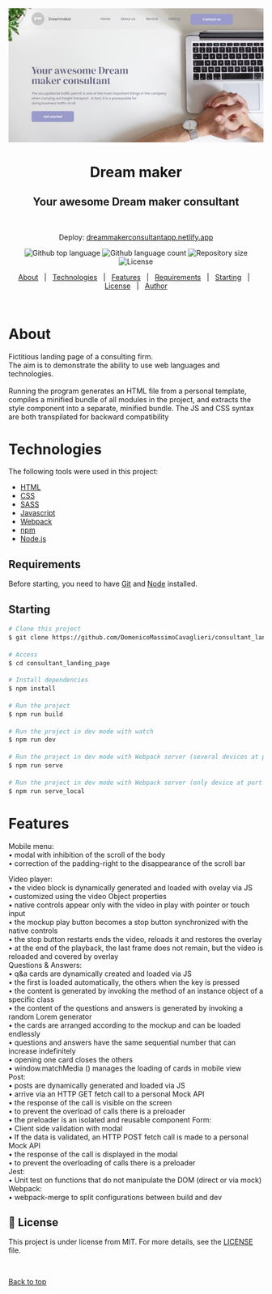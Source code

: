 <div align="center" id="top"> 
  <img src="https://raw.githubusercontent.com/DomenicoMassimoCavaglieri/consultant_landing_page/dev/src/assets/images/open_graph_image.jpg" alt="Consultant_landing_page" />
  <h1 align="center">Dream maker</h1>
  <h2 align="center">Your awesome Dream maker consultant</h2>

  &#xa0;
  <p>Deploy:
  <a href="https://dreammakerconsultantapp.netlify.app/?">dreammakerconsultantapp.netlify.app</a>
</div>


<p align="center">
  <img alt="Github top language" src="https://img.shields.io/github/languages/top/DomenicoMassimoCavaglieri/consultant_landing_page?color=56BEB8">

  <img alt="Github language count" src="https://img.shields.io/github/languages/count/DomenicoMassimoCavaglieri/consultant_landing_page?color=56BEB8">

  <img alt="Repository size" src="https://img.shields.io/github/repo-size/DomenicoMassimoCavaglieri/consultant_landing_page?color=56BEB8">

  <img alt="License" src="https://img.shields.io/github/license/DomenicoMassimoCavaglieri/consultant_landing_page?color=56BEB8">

  <!-- <img alt="Github issues" src="https://img.shields.io/github/issues/{{YOUR_GITHUB_USERNAME}}/consultant_landing_page?color=56BEB8" /> -->

  <!-- <img alt="Github forks" src="https://img.shields.io/github/forks/{{YOUR_GITHUB_USERNAME}}/consultant_landing_page?color=56BEB8" /> -->

  <!-- <img alt="Github stars" src="https://img.shields.io/github/stars/{{YOUR_GITHUB_USERNAME}}/consultant_landing_page?color=56BEB8" /> -->
</p>

<!-- Status -->

<!-- <h4 align="center"> 
	🚧  Consultant_landing_page 🚀 Under construction...  🚧
</h4> 

<hr> -->

<p align="center">
  <a href="#dart-about">About</a> &#xa0; | &#xa0; 
  <a href="#rocket-technologies">Technologies</a> &#xa0; | &#xa0;
  <a href="#sparkles-features">Features</a> &#xa0; | &#xa0;
  <a href="#white_check_mark-requirements">Requirements</a> &#xa0; | &#xa0;
  <a href="#checkered_flag-starting">Starting</a> &#xa0; | &#xa0;
  <a href="#memo-license">License</a> &#xa0; | &#xa0;
  <a href="https://github.com/{{YOUR_GITHUB_USERNAME}}" target="_blank">Author</a>
</p>

<br>

# About ##

Fictitious landing page of a consulting firm.<br>
The aim is to demonstrate the ability to use web languages and technologies.<br>
<br>
Running the program generates an HTML file from a personal template, compiles a minified bundle of all modules in the project, and extracts the style component into a separate, minified bundle. The JS and CSS syntax are both transpilated for backward compatibility

# Technologies ##

The following tools were used in this project:

- [HTML](https://html.spec.whatwg.org/multipage/)
- [CSS](https://www.w3.org/Style/CSS/)
- [SASS](https://sass-lang.com/)
- [Javascript](https://www.ecma-international.org/publications-and-standards/standards/ecma-262/)
- [Webpack](https://webpack.js.org/)
- [npm](https://docs.npmjs.com/)
- [Node.js](https://nodejs.org/en/)


## Requirements ##

Before starting, you need to have [Git](https://git-scm.com) and [Node](https://nodejs.org/en/) installed.

## Starting ##

```bash
# Clone this project
$ git clone https://github.com/DomenicoMassimoCavaglieri/consultant_landing_page.git

# Access
$ cd consultant_landing_page

# Install dependencies
$ npm install 

# Run the project
$ npm run build

# Run the project in dev mode with watch
$ npm run dev

# Run the project in dev mode with Webpack server (several devices at port 3000)
$ npm run serve

# Run the project in dev mode with Webpack server (only device at port 8080)
$ npm run serve_local
```


# Features ##

Mobile menu:<br>
• modal with inhibition of the scroll of the body<br>
• correction of the padding-right to the disappearance of the scroll bar<br>

Video player:<br>
• the video block is dynamically generated and loaded with ovelay via JS<br>
• customized using the video Object properties<br>
• native controls appear only with the video in play with pointer or touch input<br>
• the mockup play button becomes a stop button synchronized with the native controls<br>
• the stop button restarts ends the video, reloads it and restores the overlay<br>
• at the end of the playback, the last frame does not remain, but the video is reloaded and covered by overlay<br>
Questions & Answers:<br>
• q&a cards are dynamically created and loaded via JS<br>
• the first is loaded automatically, the others when the key is pressed<br>
• the content is generated by invoking the method of an instance object of a specific class<br>
• the content of the questions and answers is generated by invoking a random Lorem generator<br>
• the cards are arranged according to the mockup and can be loaded endlessly<br>
• questions and answers have the same sequential number that can increase indefinitely<br>
• opening one card closes the others<br>
• window.matchMedia () manages the loading of cards in mobile view<br>
Post:<br>
• posts are dynamically generated and loaded via JS<br>
• arrive via an HTTP GET fetch call to a personal Mock API<br>
• the response of the call is visible on the screen<br>
• to prevent the overload of calls there is a preloader<br>
• the preloader is an isolated and reusable component
Form:<br>
• Client side validation with modal<br>
• If the data is validated, an HTTP POST fetch call is made to a personal Mock API<br>
• the response of the call is displayed in the modal<br>
• to prevent the overloading of calls there is a preloader<br>
Jest:<br>
• Unit test on functions that do not manipulate the DOM (direct or via mock)<br>
Webpack:<br>
• webpack-merge to split configurations between build and dev<br>


## :memo: License ##

This project is under license from MIT. For more details, see the [LICENSE](LICENSE.md) file.




&#xa0;

<a href="#top">Back to top</a>
